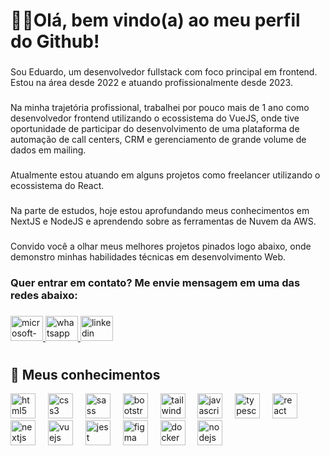 # ✌🏽Olá, bem vindo(a) ao meu perfil do Github!

###

Sou Eduardo, um desenvolvedor fullstack com foco principal em frontend. Estou na área desde 2022 e atuando profissionalmente desde 2023.

###

Na minha trajetória profissional, trabalhei por pouco mais de 1 ano como desenvolvedor frontend utilizando o ecossistema do VueJS, onde tive oportunidade de participar do desenvolvimento de uma plataforma de automação de call centers, CRM e gerenciamento de grande volume de dados em mailing.

### 

Atualmente estou atuando em alguns projetos como freelancer utilizando o ecossistema do React.

###

Na parte de estudos, hoje estou aprofundando meus conhecimentos em NextJS e NodeJS e aprendendo sobre as ferramentas de Nuvem da AWS.

###

Convido você a olhar meus melhores projetos pinados logo abaixo, onde demonstro minhas habilidades técnicas em desenvolvimento Web.

<h3 align="left">Quer entrar em contato? Me envie mensagem em uma das redes abaixo:</h2>

###

<div align="left">
  <a href="mailto:eduardoa.fernandes@hotmail.com" target="_blank">
    <img src="https://raw.githubusercontent.com/maurodesouza/profile-readme-generator/master/src/assets/icons/social/microsoft-outlook/default.svg" width="52" height="40" alt="microsoft-outlook logo"  />  
  </a>
  <a href="https://wa.me/5542999402705" target="_blank">
    <img src="https://raw.githubusercontent.com/maurodesouza/profile-readme-generator/master/src/assets/icons/social/whatsapp/default.svg" width="52" height="40" alt="whatsapp logo"  />
  </a>
  <a href="https://www.linkedin.com/in/almeidaedu" target="_blank">
    <img src="https://raw.githubusercontent.com/maurodesouza/profile-readme-generator/master/src/assets/icons/social/linkedin/default.svg" width="52" height="40" alt="linkedin logo"  />
  </a>
</div>

#

<h2 align="left">🚀 Meus conhecimentos</h2>

<div align="left">
  <img src="https://skillicons.dev/icons?i=html" height="40" alt="html5 logo"  />
  <img width="12" />
  <img src="https://skillicons.dev/icons?i=css" height="40" alt="css3 logo"  />
  <img width="12" />
  <img src="https://skillicons.dev/icons?i=sass" height="40" alt="sass logo"  />
  <img width="12" />
  <img src="https://skillicons.dev/icons?i=bootstrap" height="40" alt="bootstrap logo"  />
  <img width="12" />
  <img src="https://skillicons.dev/icons?i=tailwind" height="40" alt="tailwindcss logo"  />
  <img width="12" />
  <img src="https://skillicons.dev/icons?i=js" height="40" alt="javascript logo"  />
  <img width="12" />
  <img src="https://skillicons.dev/icons?i=ts" height="40" alt="typescript logo"  />
  <img width="12" />
  <img src="https://skillicons.dev/icons?i=react" height="40" alt="react logo"  />
  <img width="12" />
  <img src="https://skillicons.dev/icons?i=nextjs" height="40" alt="nextjs logo"  />
  <img width="12" />
  <img src="https://skillicons.dev/icons?i=vue" height="40" alt="vuejs logo"  />
  <img width="12" />
  <img src="https://skillicons.dev/icons?i=jest" height="40" alt="jest logo"  />
  <img width="12" />
  <img src="https://skillicons.dev/icons?i=figma" height="40" alt="figma logo"  />
  <img width="12" />
  <img src="https://skillicons.dev/icons?i=docker" height="40" alt="docker logo"  />
  <img width="12" />
  <img src="https://skillicons.dev/icons?i=nodejs" height="40" alt="nodejs logo"  />
  <img width="12" />
</div>
